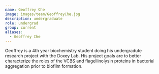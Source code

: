 ```yaml
---
name: Geoffrey Che
image: images/team/GeoffreyChe.jpg
description: undergraduate
role: undergrad
group: current
aliases:
  - Geoffrey Che
---
```


Geoffrey is a 4th year biochemistry student doing his undergradute research project with the Doxey Lab. His project goals are to better characterize the roles of the VCBS and flagellinolysin proteins in bacterial aggregation prior to biofilm formation.
